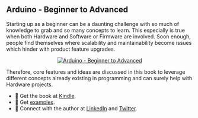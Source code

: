 ## Arduino - Beginner to Advanced

Starting up as a beginner can be a daunting challenge with so much of knowledge to grab and so many concepts to learn. This especially is true when both Hardware and Software or Firmware are involved. Soon enough, people find themselves where scalability and maintainability become issues which hinder with product feature upgrades.


<p align="center">
  <a href="https://www.amazon.com/dp/B0BRQTT1D2"><image src="https://github.com/arduino-ba/.github/blob/main/profile/.images/Book%20Cover%20Side%20-%20330.jpg" alt="Arduino - Beginner to Advanced" /></a>
</p>


Therefore, core features and ideas are discussed in this book to leverage different concepts already existing in programming and can surely help with Hardware projects.


* :beginner: Get the book at [Kindle](https://www.amazon.com/dp/B0BRQTT1D2).
* :beginner: Get [examples](https://github.com/arduino-ba/examples).
* :beginner: Connect with the author at [LinkedIn](https://www.linkedin.com/in/usa-m/) and [Twitter](https://twitter.com/usama_inn).
